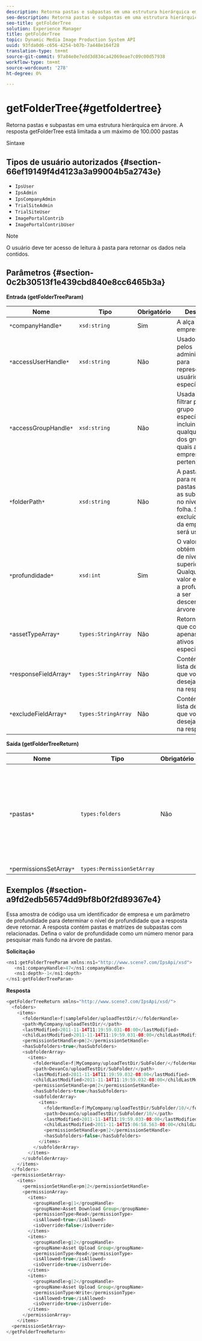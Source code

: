 ```yaml
---
description: Retorna pastas e subpastas em uma estrutura hierárquica em árvore. A resposta getFolderTree está limitada a um máximo de 100.000 pastas
seo-description: Retorna pastas e subpastas em uma estrutura hierárquica em árvore. A resposta getFolderTree está limitada a um máximo de 100.000 pastas
seo-title: getFolderTree
solution: Experience Manager
title: getFolderTree
topic: Dynamic Media Image Production System API
uuid: 93fda0d6-c656-4254-b07b-7a448e164f28
translation-type: tm+mt
source-git-commit: 97a84e8e7edd3d834ca42069eae7c09c00d57938
workflow-type: tm+mt
source-wordcount: '278'
ht-degree: 0%

---
```



# getFolderTree{#getfoldertree}

Retorna pastas e subpastas em uma estrutura hierárquica em árvore. A resposta getFolderTree está limitada a um máximo de 100.000 pastas

Sintaxe

## Tipos de usuário autorizados {#section-66ef19149f4d4123a3a99004b5a2743e}

* `IpsUser`
* `IpsAdmin`
* `IpsCompanyAdmin`
* `TrialSiteAdmin`
* `TrialSiteUser`
* `ImagePortalContrib`
* `ImagePortalContribUser`

>[!NOTE]
>
>O usuário deve ter acesso de leitura à pasta para retornar os dados nela contidos.

## Parâmetros {#section-0c2b30513f1e439cbd840e8cc6465b3a}

**Entrada (getFolderTreeParam)**

| Nome | Tipo | Obrigatório | Descrição |
|---|---|---|---|
| `*`companyHandle`*` | `xsd:string` | Sim | A alça da empresa. |
| `*`accessUserHandle`*` | `xsd:string` | Não | Usado somente pelos administradores para representar um usuário específico. |
| `*`accessGroupHandle`*` | `xsd:string` | Não | Usada para filtrar por um grupo específico, incluindo qualquer um dos grupos aos quais a empresa pertence. |
| `*`folderPath`*` | `xsd:string` | Não | A pasta raiz para recuperar pastas e todas as subpastas no nível da folha. Se excluído, a raiz da empresa será usada. |
| `*`profundidade`*` | `xsd:int` | Sim | O valor zero obtém a pasta de nível superior. Qualquer outro valor especifica a profundidade a ser descendente na árvore. |
| `*`assetTypeArray`*` | `types:StringArray` | Não | Retorna pastas que contêm apenas tipos de ativos especificados. |
| `*`responseFieldArray`*` | `types:StringArray` | Não | Contém uma lista de campos que você deseja incluir na resposta. |
| `*`excludeFieldArray`*` | `types:StringArray` | Não | Contém uma lista de campos que você deseja excluir na resposta. |

**Saída (getFolderTreeReturn)**

| Nome | Tipo | Obrigatório | Descrição |
|---|---|---|---|
| `*`pastas`*` | `types:folders` | Não | A hierarquia de pastas em uma estrutura em árvore. A resposta é limitada a no máximo 100.000 pastas. |
| `*`permissionsSetArray`*` | `types:PermissionSetArray` |  |  |

## Exemplos {#section-a9fd2edb56574dd9bf8b0f2fd89367e4}

Essa amostra de código usa um identificador de empresa e um parâmetro de profundidade para determinar o nível de profundidade que a resposta deve retornar. A resposta contém pastas e matrizes de subpastas com relacionadas. Defina o valor de profundidade como um número menor para pesquisar mais fundo na árvore de pastas.

**Solicitação**

```java
<ns1:getFolderTreeParam xmlns:ns1="http://www.scene7.com/IpsApi/xsd">
   <ns1:companyHandle>47</ns1:companyHandle>
   <ns1:depth>-1</ns1:depth>
</ns1:getFolderTreeParam>
```

**Resposta**

```java
<getFolderTreeReturn xmlns="http://www.scene7.com/IpsApi/xsd/">
  <folders>
    <items>
      <folderHandle>f|sampleFolder/uploadTestDir/</folderHandle>
      <path>MyCompany/uploadTestDir/</path>
      <lastModified>2011-11-14T11:19:59.031-08:00</lastModified>
      <childLastModified>2011-11-14T11:19:59.031-08:00</childLastModified>
      <permissionSetHandle>pm|2</permissionSetHandle>
      <hasSubfolders>true</hasSubfolders>
      <subfolderArray>
        <items>
          <folderHandle>f|MyCompany/uploadTestDir/SubFolder/</folderHandle>
          <path>DevanCo/uploadTestDir/SubFolder/</path>
          <lastModified>2011-11-14T11:19:59.032-08:00</lastModified>
          <childLastModified>2011-11-14T11:19:59.032-08:00</childLastModified>
          <permissionSetHandle>pm|2</permissionSetHandle>
          <hasSubfolders>true</hasSubfolders>
          <subfolderArray>
            <items>
              <folderHandle>f|MyCompany/uploadTestDir/SubFolder/10/</folderHandle>
              <path>DevanCo/uploadTestDir/SubFolder/10/</path>
              <lastModified>2011-11-14T11:19:59.033-08:00</lastModified>
              <childLastModified>2011-11-14T15:06:58.563-08:00</childLastModified>
              <permissionSetHandle>pm|2</permissionSetHandle>
              <hasSubfolders>false</hasSubfolders>
            </items>
          </subfolderArray>
        </items>
      </subfolderArray>
    </items>
  </folders>
  <permissionSetArray>
    <items>
      <permissionSetHandle>pm|2</permissionSetHandle>
      <permissionArray>
        <items>
          <groupHandle>g|1</groupHandle>
          <groupName>Asset Download Group</groupName>
          <permissionType>Read</permissionType>
          <isAllowed>true</isAllowed>
          <isOverride>false</isOverride>
        </items>
        <items>
          <groupHandle>g|2</groupHandle>
          <groupName>Asset Upload Group</groupName>
          <permissionType>Read</permissionType>
          <isAllowed>true</isAllowed>
          <isOverride>true</isOverride>
        </items>
        <items>
          <groupHandle>g|2</groupHandle>
          <groupName>Asset Upload Group</groupName>
          <permissionType>Write</permissionType>
          <isAllowed>true</isAllowed>
          <isOverride>true</isOverride>
        </items>
      </permissionArray>
    </items>
  <permissionSetArray>
</getFolderTreeReturn>
```

